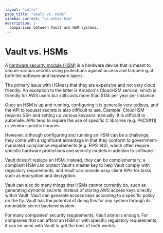 ```yaml
---
layout: "intro"
page_title: "Vault vs. HSMs"
sidebar_current: "vs-other-hsm"
description: |-
  Comparison between Vault and HSM systems.
---
```


# Vault vs. HSMs

A [hardware security module
(HSM)](https://en.wikipedia.org/wiki/Hardware_security_module) is a hardware
device that is meant to secure various secrets using protections against access
and tampering at both the software and hardware layers.

The primary issue with HSMs is that they are expensive and not very cloud
friendly. An exception to the latter is Amazon's CloudHSM service, which is
friendly for AWS users but still costs more than $14k per year per instance.

Once an HSM is up and running, configuring it is generally very tedious, and
the API to request secrets is also difficult to use. Example: CloudHSM requires
SSH and setting up various keypairs manually. It is difficult to automate. APIs
tend to require the use of specific C libraries (e.g. PKCS#11) or
vendor-specific libraries.

However, although configuring and running an HSM can be a challenge, they come
with a significant advantage in that they conform to government-mandated
compliance requirements (e.g. FIPS 140), which often require specific hardware
protections and security models in addition to software.

Vault doesn't replace an HSM. Instead, they can be complementary; a compliant
HSM can protect Vault's master key to help Vault comply with regulatory
requirements, and Vault can provide easy client APIs for tasks such as
encryption and decryption.

Vault can also do many things that HSMs cannot currently do, such as generating
_dynamic secrets_. Instead of storing AWS access keys directly within Vault,
Vault can generate access keys according to a specific policy on the fly. Vault
has the potential of doing this for any system through its mountable secret
backend system.

For many companies' security requirements, Vault alone is enough. For companies
that can afford an HSM or with specific regulatory requirements, it can be used
with Vault to get the best of both worlds.
